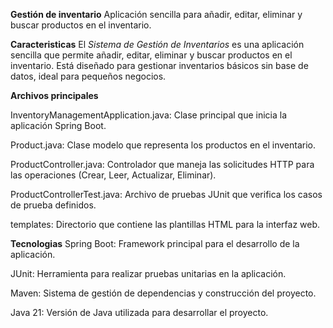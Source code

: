 **Gestión de inventario**
Aplicación sencilla para añadir, editar, eliminar y buscar productos en el inventario.

**Caracteristicas**
El *Sistema de Gestión de Inventarios* es una aplicación sencilla que permite añadir, editar, eliminar y buscar productos 
en el inventario. Está diseñado para gestionar inventarios básicos sin base de datos, ideal para pequeños negocios.

**Archivos principales**

InventoryManagementApplication.java: Clase principal que inicia la aplicación Spring Boot.

Product.java: Clase modelo que representa los productos en el inventario.

ProductController.java: Controlador que maneja las solicitudes HTTP para las operaciones (Crear, Leer, Actualizar, Eliminar).

ProductControllerTest.java: Archivo de pruebas JUnit que verifica los casos de prueba definidos.

templates: Directorio que contiene las plantillas HTML para la interfaz web.

**Tecnologias**
Spring Boot: Framework principal para el desarrollo de la aplicación.

JUnit: Herramienta para realizar pruebas unitarias en la aplicación.

Maven: Sistema de gestión de dependencias y construcción del proyecto.

Java 21: Versión de Java utilizada para desarrollar el proyecto.
